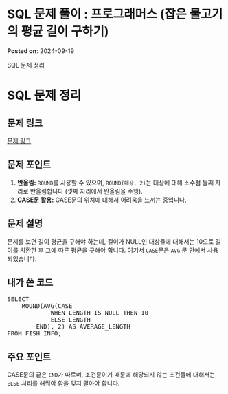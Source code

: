 # SQL 문제 풀이 : 프로그래머스 (잡은 물고기의 평균 길이 구하기)
**Posted on**: 2024-09-19

SQL 문제 정리
    



<h1>SQL 문제 정리</h1>

<h2>문제 링크</h2>
<p><a href="https://school.programmers.co.kr/learn/courses/30/lessons/293259">문제 링크</a></p>

<h2>문제 포인트</h2>
<ol>
    <li><strong>반올림:</strong> <code>ROUND</code>를 사용할 수 있으며, <code>ROUND(대상, 2)</code>는 대상에 대해 소수점 둘째 자리로 반올림합니다 (셋째 자리에서 반올림을 수행).</li>
    <li><strong>CASE문 활용:</strong> CASE문의 위치에 대해서 어려움을 느끼는 중입니다.</li>
</ol>

<h2>문제 설명</h2>
<p>문제를 보면 길이 평균을 구해야 하는데, 길이가 NULL인 대상들에 대해서는 10으로 길이를 치환한 후 그에 따른 평균을 구해야 합니다. 여기서 <code>CASE</code>문은 <code>AVG</code> 문 안에서 사용되었습니다.</p>

<h2>내가 쓴 코드</h2>
<pre>
SELECT 
    ROUND(AVG(CASE 
            WHEN LENGTH IS NULL THEN 10
            ELSE LENGTH
        END), 2) AS AVERAGE_LENGTH
FROM FISH_INFO;
</pre>

<h2>주요 포인트</h2>
<p>CASE문의 끝은 <code>END</code>가 따르며, 조건문이기 때문에 해당되지 않는 조건들에 대해서는 <code>ELSE</code> 처리를 해줘야 함을 잊지 말아야 합니다.</p>